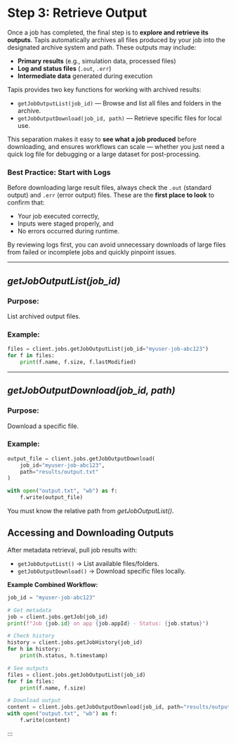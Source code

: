 # Step 3: Retrieve Output

Once a job has completed, the final step is to **explore and retrieve its outputs**. Tapis automatically archives all files produced by your job into the designated archive system and path. These outputs may include:

* **Primary results** (e.g., simulation data, processed files)
* **Log and status files** (`.out`, `.err`)
* **Intermediate data** generated during execution

Tapis provides two key functions for working with archived results:

* `getJobOutputList(job_id)` — Browse and list all files and folders in the archive.
* `getJobOutputDownload(job_id, path)` — Retrieve specific files for local use.

This separation makes it easy to **see what a job produced** before downloading, and ensures workflows can scale — whether you just need a quick log file for debugging or a large dataset for post-processing.

### Best Practice: Start with Logs

Before downloading large result files, always check the `.out` (standard output) and `.err` (error output) files. These are the **first place to look** to confirm that:

* Your job executed correctly,
* Inputs were staged properly, and
* No errors occurred during runtime.

By reviewing logs first, you can avoid unnecessary downloads of large files from failed or incomplete jobs and quickly pinpoint issues.

---


## *getJobOutputList(job_id)*

### Purpose:
List archived output files.

### Example:
```python
files = client.jobs.getJobOutputList(job_id="myuser-job-abc123")
for f in files:
    print(f.name, f.size, f.lastModified)
```

---

## *getJobOutputDownload(job_id, path)*

### Purpose:
Download a specific file.

### Example:
```python
output_file = client.jobs.getJobOutputDownload(
    job_id="myuser-job-abc123",
    path="results/output.txt"
)

with open("output.txt", "wb") as f:
    f.write(output_file)
```

You must know the relative path from *getJobOutputList()*.

## Accessing and Downloading Outputs

After metadata retrieval, pull job results with:

* ```getJobOutputList()``` → List available files/folders.
* ```getJobOutputDownload()``` → Download specific files locally.

**Example Combined Workflow:**

```python
job_id = "myuser-job-abc123"

# Get metadata
job = client.jobs.getJob(job_id)
print(f"Job {job.id} on app {job.appId} - Status: {job.status}")

# Check history
history = client.jobs.getJobHistory(job_id)
for h in history:
    print(h.status, h.timestamp)

# See outputs
files = client.jobs.getJobOutputList(job_id)
for f in files:
    print(f.name, f.size)

# Download output
content = client.jobs.getJobOutputDownload(job_id, path="results/output.txt")
with open("output.txt", "wb") as f:
    f.write(content)
```

:::
